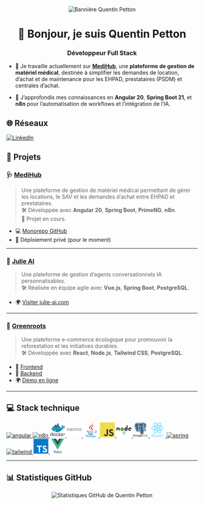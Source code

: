 <p align="center">
  <img src="https://i.postimg.cc/x8p2gMfG/Banniere-Quentin-Petton-Github.png" alt="Bannière Quentin Petton" />
</p>

<h1 align="center">👋 Bonjour, je suis Quentin Petton</h1>
<h3 align="center">Développeur Full Stack</h3>

- 🔭 Je travaille actuellement sur [**MediHub**](https://github.com/QuentinPetton/MediHub), une **plateforme de gestion de matériel médical**, destinée à simplifier les demandes de location, d’achat et de maintenance pour les EHPAD, prestataires (PSDM) et centrales d’achat.  

- 🌱 J’approfondis mes connaissances en **Angular 20**, **Spring Boot 21**, et **n8n** pour l’automatisation de workflows et l’intégration de l’IA.  

## 🌐 Réseaux

<p align="left">
  <a href="https://www.linkedin.com/in/quentin-petton" target="blank">
    <img src="https://raw.githubusercontent.com/rahuldkjain/github-profile-readme-generator/master/src/images/icons/Social/linked-in-alt.svg" alt="LinkedIn" height="30" width="40" />
  </a>
</p>

## 🚀 Projets

### 🩺 [MediHub](https://github.com/QuentinPetton/MediHub)

> Une plateforme de gestion de matériel médical permettant de gérer les locations, le SAV et les demandes d’achat entre EHPAD et prestataires.  
> 🛠️ Développée avec **Angular 20**, **Spring Boot**, **PrimeNG**, **n8n**.  
> 🚧 Projet en cours.  

- 💻 [Monorepo GitHub](https://github.com/QuentinPetton/MediHub)  
- 🔐 Déploiement privé (pour le moment)  

---

### 🤖 [Julie AI](https://julie-ai.com/)

> Une plateforme de gestion d’agents conversationnels IA personnalisables.  
> 🛠️ Réalisée en équipe agile avec **Vue.js**, **Spring Boot**, **PostgreSQL**.  

- 🌍 [Visiter julie-ai.com](https://julie-ai.com/)  

---

### 🌳 [Greenroots](https://greenroots.quentinpetton.com)

> Une plateforme e-commerce écologique pour promouvoir la reforestation et les initiatives durables.  
> 🛠️ Développée avec **React**, **Node.js**, **Tailwind CSS**, **PostgreSQL**.  

- 🔗 [Frontend](https://github.com/QuentinPetton/Greenroots_front)  
- 🔗 [Backend](https://github.com/QuentinPetton/Greenroots_back)  
- 🌍 [Démo en ligne](https://greenroots.quentinpetton.com)  

---

## 💻 Stack technique
<p align="left"> 
  <a href="https://angular.io" target="_blank" rel="noreferrer"> <img src="https://angular.io/assets/images/logos/angular/angular.svg" alt="angular" width="40" height="40"/> </a>
  <a href="https://n8n.io" target="_blank" rel="noreferrer"> <img src="https://upload.wikimedia.org/wikipedia/commons/5/53/N8n-logo-new.svg" alt="n8n" width="90" height="40"/> </a>
  <a href="https://www.docker.com/" target="_blank" rel="noreferrer"> <img src="https://raw.githubusercontent.com/devicons/devicon/master/icons/docker/docker-original-wordmark.svg" alt="docker" width="40" height="40"/> </a>
  <a href="https://expressjs.com" target="_blank" rel="noreferrer"> <img src="https://raw.githubusercontent.com/devicons/devicon/master/icons/express/express-original-wordmark.svg" alt="express" width="40" height="40"/> </a>
  <a href="https://www.java.com" target="_blank" rel="noreferrer"> <img src="https://raw.githubusercontent.com/devicons/devicon/master/icons/java/java-original.svg" alt="java" width="40" height="40"/> </a>
  <a href="https://developer.mozilla.org/fr/docs/Web/JavaScript" target="_blank" rel="noreferrer"> <img src="https://raw.githubusercontent.com/devicons/devicon/master/icons/javascript/javascript-original.svg" alt="javascript" width="40" height="40"/> </a>
  <a href="https://nodejs.org" target="_blank" rel="noreferrer"> <img src="https://raw.githubusercontent.com/devicons/devicon/master/icons/nodejs/nodejs-original-wordmark.svg" alt="nodejs" width="40" height="40"/> </a>
  <a href="https://www.postgresql.org" target="_blank" rel="noreferrer"> <img src="https://raw.githubusercontent.com/devicons/devicon/master/icons/postgresql/postgresql-original-wordmark.svg" alt="postgresql" width="40" height="40"/> </a>
  <a href="https://reactjs.org/" target="_blank" rel="noreferrer"> <img src="https://raw.githubusercontent.com/devicons/devicon/master/icons/react/react-original-wordmark.svg" alt="react" width="40" height="40"/> </a>
  <a href="https://spring.io/" target="_blank" rel="noreferrer"> <img src="https://www.vectorlogo.zone/logos/springio/springio-icon.svg" alt="spring" width="40" height="40"/> </a>
  <a href="https://tailwindcss.com/" target="_blank" rel="noreferrer"> <img src="https://www.vectorlogo.zone/logos/tailwindcss/tailwindcss-icon.svg" alt="tailwind" width="40" height="40"/> </a>
  <a href="https://www.typescriptlang.org/" target="_blank" rel="noreferrer"> <img src="https://raw.githubusercontent.com/devicons/devicon/master/icons/typescript/typescript-original.svg" alt="typescript" width="40" height="40"/> </a>
  <a href="https://vuejs.org/" target="_blank" rel="noreferrer"> <img src="https://raw.githubusercontent.com/devicons/devicon/master/icons/vuejs/vuejs-original-wordmark.svg" alt="vuejs" width="40" height="40"/> </a>
</p>

---

## 📊 Statistiques GitHub

<p align="center">
  <img src="https://github-readme-stats.vercel.app/api/top-langs?username=quentinpetton&show_icons=true&locale=fr&layout=compact" alt="Statistiques GitHub de Quentin Petton" />
</p>
